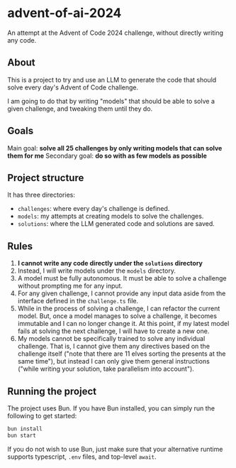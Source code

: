 # advent-of-ai-2024

An attempt at the Advent of Code 2024 challenge, without directly writing any code.

## About

This is a project to try and use an LLM to generate the code that should solve every day's Advent of Code challenge.

I am going to do that by writing "models" that should be able to solve a given challenge, and tweaking them until they do.

## Goals
Main goal: **solve all 25 challenges by only writing models that can solve them for me**
Secondary goal: **do so with as few models as possible**

## Project structure

It has three directories:
- `challenges`: where every day's challenge is defined.
- `models`: my attempts at creating models to solve the challenges.
- `solutions`: where the LLM generated code and solutions are saved.

## Rules
1. **I cannot write any code directly under the `solutions` directory**
2. Instead, I will write models under the `models` directory.
3. A model must be fully autonomous. It must be able to solve a challenge without prompting me for any input.
4. For any given challenge, I cannot provide any input data aside from the interface defined in the `challenge.ts` file.
5. While in the process of solving a challenge, I can refactor the current model. But, once a model manages to solve a challenge, it becomes immutable and I can no longer change it. At this point, if my latest model fails at solving the next challenge, I will have to create a new one.
6. My models cannot be specifically trained to solve any individual challenge. That is, I cannot give them any directives based on the challenge itself ("note that there are 11 elves sorting the presents at the same time"), but instead I can only give them general instructions ("while writing your solution, take parallelism into account").

## Running the project
The project uses Bun. If you have Bun installed, you can simply run the following to get started:

```sh
bun install
bun start
```

If you do not wish to use Bun, just make sure that your alternative runtime supports typescript, `.env` files, and top-level `await`.
